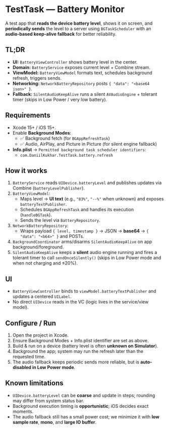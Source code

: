 # TestTask — Battery Monitor

A test app that **reads the device battery level**, shows it on screen, and **periodically sends** the level to a server using `BGTaskScheduler` with an **audio-based keep-alive fallback** for better reliability.

## TL;DR
- **UI:** `BatteryViewController` shows battery level in the center.
- **Domain:** `BatteryService` exposes current level + Combine stream.
- **ViewModel:** `BatteryViewModel` formats text, schedules background refresh, triggers sends.
- **Networking:** `NetworkBatteryRepository` posts `{ "data": "<base64 json>" }`.
- **Fallback:** `SilentAudioKeepAlive` runs a silent `AVAudioEngine` + tolerant timer (skips in Low Power / very low battery).

## Requirements
- Xcode 15+ / iOS 15+.
- Enable **Background Modes**:
  - ✅ Background fetch (for `BGAppRefreshTask`)
  - ✅ Audio, AirPlay, and Picture in Picture (for silent engine fallback)
- **Info.plist** → `Permitted background task scheduler identifiers`:
  - `com.DaniilKukhar.TestTask.battery.refresh`

## How it works
1. `BatteryService` reads `UIDevice.batteryLevel` and publishes updates via Combine (`batteryLevelPublisher`).
2. `BatteryViewModel`:
   - Maps level → **UI text** (e.g., `"83%"`, `"--%"` when unknown) and exposes `batteryTextPublisher`.
   - Schedules `BGAppRefreshTask` and handles its execution (`handleBGTask`).
   - Sends the level via `BatteryRepository`.
3. `NetworkBatteryRepository`:
   - Wraps payload `{ level, timestamp }` → JSON → **base64** → `{ "data": "<b64>" }` and POSTs.
4. `BackgroundCoordinator` arms/disarms `SilentAudioKeepAlive` on app background/foreground.
5. `SilentAudioKeepAlive` keeps a **silent** audio engine running and fires a tolerant timer to call `sendOnceSilently()` (skips in Low Power mode and when not charging and ≤20%).

## UI
- `BatteryViewController` binds to `viewModel.batteryTextPublisher` and updates a centered `UILabel`.
- No direct `UIDevice` reads in the VC (logic lives in the service/view model).

## Configure / Run
1. Open the project in Xcode.
2. Ensure Background Modes + Info.plist identifier are set as above.
3. Build & run on a device (battery level is often **unknown on Simulator**).
4. Background the app; system may run the refresh later than the requested time.
5. The audio fallback keeps periodic sends more reliable, but is **auto-disabled in Low Power mode**.

## Known limitations
- `UIDevice.batteryLevel` can be **coarse** and update in steps; rounding may differ from system status bar.
- Background execution timing is **opportunistic**; iOS decides exact moments.
- The audio fallback still has a small power cost; we minimize it with **low sample rate**, **mono**, and **large IO buffer**.
